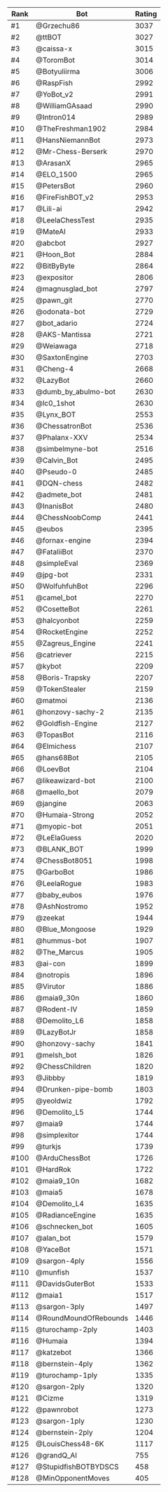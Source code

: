 Rank|Bot|Rating
---|---|---
#1|@Grzechu86|3037
#2|@ttBOT|3027
#3|@caissa-x|3015
#4|@ToromBot|3014
#5|@Botyuliirma|3006
#6|@RaspFish|2992
#7|@YoBot_v2|2991
#8|@WilliamGAsaad|2990
#9|@Intron014|2989
#10|@TheFreshman1902|2984
#11|@HansNiemannBot|2973
#12|@Mr-Chess-Berserk|2970
#13|@ArasanX|2965
#14|@ELO_1500|2965
#15|@PetersBot|2960
#16|@FireFishBOT_v2|2953
#17|@Lili-ai|2942
#18|@LeelaChessTest|2935
#19|@MateAI|2933
#20|@abcbot|2927
#21|@Hoon_Bot|2884
#22|@BitByByte|2864
#23|@expositor|2806
#24|@magnusglad_bot|2797
#25|@pawn_git|2770
#26|@odonata-bot|2729
#27|@bot_adario|2724
#28|@AKS-Mantissa|2721
#29|@Weiawaga|2718
#30|@SaxtonEngine|2703
#31|@Cheng-4|2668
#32|@LazyBot|2660
#33|@dumb_by_abulmo-bot|2630
#34|@lc0_1shot|2630
#35|@Lynx_BOT|2553
#36|@ChessatronBot|2536
#37|@Phalanx-XXV|2534
#38|@simbelmyne-bot|2516
#39|@Calvin_Bot|2495
#40|@Pseudo-0|2485
#41|@DQN-chess|2482
#42|@admete_bot|2481
#43|@InanisBot|2480
#44|@ChessNoobComp|2441
#45|@eubos|2395
#46|@fornax-engine|2394
#47|@FataliiBot|2370
#48|@simpleEval|2369
#49|@jpg-bot|2331
#50|@WolfuhfuhBot|2296
#51|@camel_bot|2270
#52|@CosetteBot|2261
#53|@halcyonbot|2259
#54|@RocketEngine|2252
#55|@Zagreus_Engine|2241
#56|@catriever|2215
#57|@kybot|2209
#58|@Boris-Trapsky|2207
#59|@TokenStealer|2159
#60|@matmoi|2136
#61|@honzovy-sachy-2|2135
#62|@Goldfish-Engine|2127
#63|@TopasBot|2116
#64|@Elmichess|2107
#65|@hans68Bot|2105
#66|@LoevBot|2104
#67|@likeawizard-bot|2100
#68|@maello_bot|2079
#69|@jangine|2063
#70|@Humaia-Strong|2052
#71|@myopic-bot|2051
#72|@LeElaGuess|2020
#73|@BLANK_BOT|1999
#74|@ChessBot8051|1998
#75|@GarboBot|1986
#76|@LeelaRogue|1983
#77|@baby_eubos|1976
#78|@AshNostromo|1952
#79|@zeekat|1944
#80|@Blue_Mongoose|1929
#81|@hummus-bot|1907
#82|@The_Marcus|1905
#83|@ai-con|1899
#84|@notropis|1896
#85|@Virutor|1886
#86|@maia9_30n|1860
#87|@Rodent-IV|1859
#88|@Demolito_L6|1858
#89|@LazyBotJr|1858
#90|@honzovy-sachy|1841
#91|@melsh_bot|1826
#92|@ChessChildren|1820
#93|@Jibbby|1819
#94|@Drunken-pipe-bomb|1803
#95|@yeoldwiz|1792
#96|@Demolito_L5|1744
#97|@maia9|1744
#98|@simplexitor|1744
#99|@turkjs|1739
#100|@ArduChessBot|1726
#101|@HardRok|1722
#102|@maia9_10n|1682
#103|@maia5|1678
#104|@Demolito_L4|1635
#105|@RadianceEngine|1635
#106|@schnecken_bot|1605
#107|@alan_bot|1579
#108|@YaceBot|1571
#109|@sargon-4ply|1556
#110|@munfish|1537
#111|@DavidsGuterBot|1533
#112|@maia1|1517
#113|@sargon-3ply|1497
#114|@RoundMoundOfRebounds|1446
#115|@turochamp-2ply|1403
#116|@Humaia|1394
#117|@katzebot|1366
#118|@bernstein-4ply|1362
#119|@turochamp-1ply|1335
#120|@sargon-2ply|1320
#121|@Cizme|1319
#122|@pawnrobot|1273
#123|@sargon-1ply|1230
#124|@bernstein-2ply|1204
#125|@LouisChess48-6K|1117
#126|@grandQ_AI|755
#127|@StupidfishBOTBYDSCS|458
#128|@MinOpponentMoves|405
